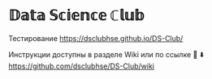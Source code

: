 # 𝔻𝕒𝕥𝕒 𝕊𝕔𝕚𝕖𝕟𝕔𝕖 ℂ𝕝𝕦𝕓
Тестирование
https://dsclubhse.github.io/DS-Club/

Инструкции доступны в разделе Wiki или по ссылке 📔 ⬇️
https://github.com/dsclubhse/DS-Club/wiki
